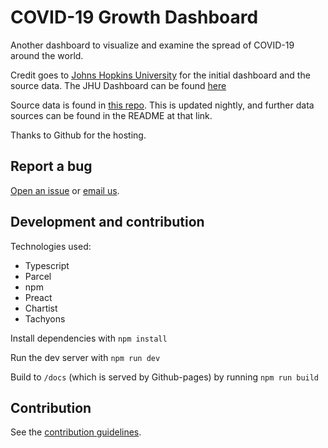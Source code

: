 # COVID-19 Growth Dashboard

Another dashboard to visualize and examine the spread of COVID-19 around the world.

Credit goes to [Johns Hopkins University](https://coronavirus.jhu.edu/) for the initial dashboard and the source data. The JHU Dashboard can be found [here](https://coronavirus.jhu.edu/map.html)

Source data is found in [this repo](https://github.com/CSSEGISandData/COVID-19). This is updated nightly, and further data sources can be found in the README at that link.

Thanks to Github for the hosting.

## Report a bug

[Open an issue](https://github.com/jayrbolton/covid19-growth-dashboard/issues) or [email us](TODO).

## Development and contribution

Technologies used:

* Typescript
* Parcel
* npm
* Preact
* Chartist
* Tachyons

Install dependencies with `npm install`

Run the dev server with `npm run dev`

Build to `/docs` (which is served by Github-pages) by running `npm run build`

## Contribution

See the [contribution guidelines](CONTRIBUTING.md).
